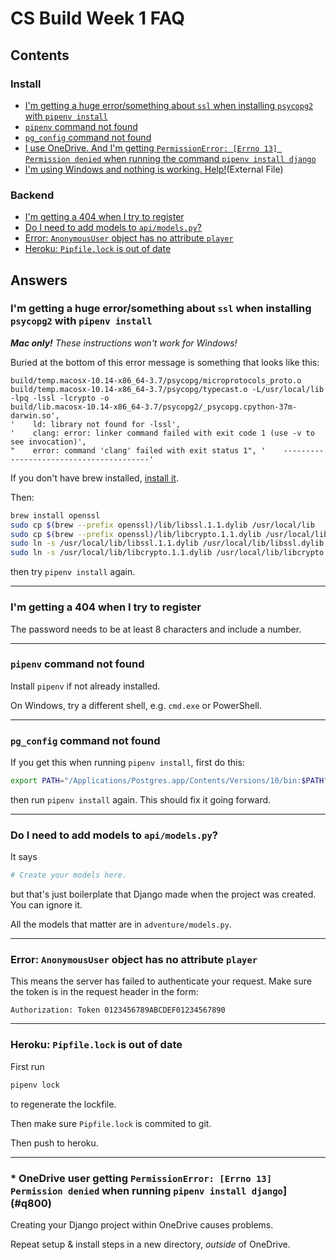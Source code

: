 # CS Build Week 1 FAQ

## Contents

### Install

* [I'm getting a huge error/something about `ssl` when installing `psycopg2` with `pipenv install`](#q100)
* [`pipenv` command not found](#q300)
* [`pg_config` command not found](#q400)
* [I use OneDrive. And I'm getting `PermissionError: [Errno 13] Permission denied` when running the command `pipenv install django`](#q800)
* [I'm using Windows and nothing is working.  Help!](https://github.com/LambdaSchool/CS-Build-Week-1/blob/master/WindowsSetup.md)(External File)

### Backend

* [I'm getting a 404 when I try to register](#q200)
* [Do I need to add models to `api/models.py`?](#q500)
* [Error: `AnonymousUser` object has no attribute `player`](#q600)
* [Heroku: `Pipfile.lock` is out of date](#q700)

<!--

-->

## Answers

<a name="q100"></a>
### I'm getting a huge error/something about `ssl` when installing `psycopg2` with `pipenv install`

_**Mac only!** These instructions won't work for Windows!_

Buried at the bottom of this error message is something that looks like this:

```
build/temp.macosx-10.14-x86_64-3.7/psycopg/microprotocols_proto.o
build/temp.macosx-10.14-x86_64-3.7/psycopg/typecast.o -L/usr/local/lib -lpq -lssl -lcrypto -o
build/lib.macosx-10.14-x86_64-3.7/psycopg2/_psycopg.cpython-37m-darwin.so',
'    ld: library not found for -lssl',
'    clang: error: linker command failed with exit code 1 (use -v to see invocation)',
"    error: command 'clang' failed with exit status 1", '    ----------------------------------------'
```

If you don't have brew installed, [install it](https://brew.sh/).

Then:

```sh
brew install openssl
sudo cp $(brew --prefix openssl)/lib/libssl.1.1.dylib /usr/local/lib
sudo cp $(brew --prefix openssl)/lib/libcrypto.1.1.dylib /usr/local/lib
sudo ln -s /usr/local/lib/libssl.1.1.dylib /usr/local/lib/libssl.dylib
sudo ln -s /usr/local/lib/libcrypto.1.1.dylib /usr/local/lib/libcrypto.dylib
```

then try `pipenv install` again.

------------------------------------------------------------------------------

<a name="q200"></a>
### I'm getting a 404 when I try to register

The password needs to be at least 8 characters and include a number.

------------------------------------------------------------------------------

<a name="q300"></a>
### `pipenv` command not found

Install `pipenv` if not already installed.

On Windows, try a different shell, e.g. `cmd.exe` or PowerShell.

------------------------------------------------------------------------------

<a name="q400"></a>
### `pg_config` command not found

If you get this when running `pipenv install`, first do this:

```sh
export PATH="/Applications/Postgres.app/Contents/Versions/10/bin:$PATH"
```

then run `pipenv install` again. This should fix it going forward.

------------------------------------------------------------------------------

<a name="q500"></a>
### Do I need to add models to `api/models.py`?

It says

```python
# Create your models here.
```

but that's just boilerplate that Django made when the project was created. You
can ignore it.

All the models that matter are in `adventure/models.py`.

------------------------------------------------------------------------------

<a name="q600"></a>
### Error: `AnonymousUser` object has no attribute `player`

This means the server has failed to authenticate your request. Make sure the
token is in the request header in the form:

```http
Authorization: Token 0123456789ABCDEF01234567890
```

------------------------------------------------------------------------------

<a name="q700"></a>
### Heroku: `Pipfile.lock` is out of date

First run

```sh
pipenv lock
```

to regenerate the lockfile.

Then make sure `Pipfile.lock` is commited to git.

Then push to heroku.

------------------------------------------------------------------------------

<a name="q800"></a>
### * OneDrive user getting `PermissionError: [Errno 13] Permission denied` when running `pipenv install django`](#q800)

Creating your Django project within OneDrive causes problems.

Repeat setup & install steps in a new directory, _outside_ of OneDrive.

